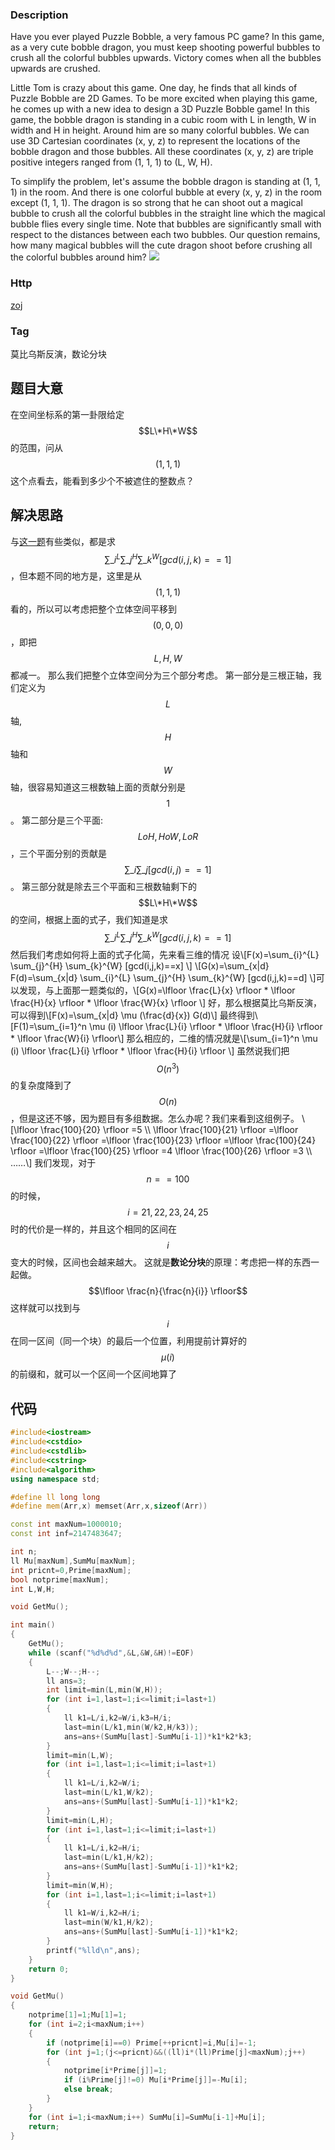 ###  Description
Have you ever played Puzzle Bobble, a very famous PC game? In this game, as a very cute bobble dragon, you must keep shooting powerful bubbles to crush all the colorful bubbles upwards. Victory comes when all the bubbles upwards are crushed.

Little Tom is crazy about this game. One day, he finds that all kinds of Puzzle Bobble are 2D Games. To be more excited when playing this game, he comes up with a new idea to design a 3D Puzzle Bobble game! In this game, the bobble dragon is standing in a cubic room with L in length, W in width and H in height. Around him are so many colorful bubbles. We can use 3D Cartesian coordinates (x, y, z) to represent the locations of the bobble dragon and those bubbles. All these coordinates (x, y, z) are triple positive integers ranged from (1, 1, 1) to (L, W, H).

To simplify the problem, let's assume the bobble dragon is standing at (1, 1, 1) in the room. And there is one colorful bubble at every (x, y, z) in the room except (1, 1, 1). The dragon is so strong that he can shoot out a magical bubble to crush all the colorful bubbles in the straight line which the magical bubble flies every single time. Note that bubbles are significantly small with respect to the distances between each two bubbles. Our question remains, how many magical bubbles will the cute dragon shoot before crushing all the colorful bubbles around him?
![](https://odzkskevi.qnssl.com/6efa53acbde993696100f15dc519b0e5?v=1515590581)
### Http
[zoj](https://vjudge.net/problem/22239/origin)
### Tag
莫比乌斯反演，数论分块
## 题目大意
在空间坐标系的第一卦限给定$$L\*H\*W$$的范围，问从$$(1,1,1)$$这个点看去，能看到多少个不被遮住的整数点？
## 解决思路
与[这一题](http://sycstudio.com/archives/119)有些类似，都是求$$\sum\_{i}^{L} \sum\_{j}^{H} \sum\_{k}^{W} [gcd(i,j,k)==1] $$，但本题不同的地方是，这里是从$$(1,1,1)$$看的，所以可以考虑把整个立体空间平移到$$(0,0,0)$$，即把$$L,H,W$$都减一。
那么我们把整个立体空间分为三个部分考虑。
第一部分是三根正轴，我们定义为$$L$$轴,$$H$$轴和$$W$$轴，很容易知道这三根数轴上面的贡献分别是$$1$$。
第二部分是三个平面:$$LoH,HoW,LoR$$，三个平面分别的贡献是$$\sum\_{i} \sum\_{j} [gcd(i,j)==1]$$。
第三部分就是除去三个平面和三根数轴剩下的$$L\*H\*W$$的空间，根据上面的式子，我们知道是求$$\sum\_{i}^{L} \sum\_{j}^{H} \sum\_{k}^{W} [gcd(i,j,k)==1] $$
然后我们考虑如何将上面的式子化简，先来看三维的情况
设\\[F(x)=\sum\_{i}^{L} \sum\_{j}^{H} \sum\_{k}^{W} [gcd(i,j,k)==x] \\] \\[G(x)=\sum\_{x|d} F(d)=\sum\_{x|d} \sum\_{i}^{L} \sum\_{j}^{H} \sum\_{k}^{W} [gcd(i,j,k)==d] \\]可以发现，与上面那一题类似的，\\[G(x)=\lfloor \frac{L}{x} \rfloor \* \lfloor \frac{H}{x} \rfloor \* \lfloor \frac{W}{x} \rfloor \\]
好，那么根据莫比乌斯反演，可以得到\\[F(x)=\sum\_{x|d} \mu (\frac{d}{x}) G(d)\\] 最终得到\\[F(1)=\sum\_{i=1}^n \mu (i) \lfloor \frac{L}{i} \rfloor \* \lfloor \frac{H}{i} \rfloor \* \lfloor \frac{W}{i} \rfloor\\]
那么相应的，二维的情况就是\\[\sum\_{i=1}^n \mu (i) \lfloor \frac{L}{i} \rfloor \* \lfloor \frac{H}{i} \rfloor \\]
虽然说我们把$$O(n^3)$$的复杂度降到了$$O(n)$$，但是这还不够，因为题目有多组数据。怎么办呢？我们来看到这组例子。
\\[\lfloor \frac{100}{20} \rfloor =5 \\\\ \lfloor \frac{100}{21} \rfloor =\lfloor \frac{100}{22} \rfloor =\lfloor \frac{100}{23} \rfloor =\lfloor \frac{100}{24} \rfloor =\lfloor \frac{100}{25} \rfloor =4 \lfloor \frac{100}{26} \rfloor =3 \\\\ ……\\]
我们发现，对于$$n==100$$的时候，$$i=21,22,23,24,25$$时的代价是一样的，并且这个相同的区间在$$i$$变大的时候，区间也会越来越大。
这就是**数论分块**的原理：考虑把一样的东西一起做。$$\lfloor \frac{n}{\frac{n}{i}} \rfloor$$这样就可以找到与$$i$$在同一区间（同一个块）的最后一个位置，利用提前计算好的$$\mu(i)$$的前缀和，就可以一个区间一个区间地算了
## 代码
```cpp
#include<iostream>
#include<cstdio>
#include<cstdlib>
#include<cstring>
#include<algorithm>
using namespace std;

#define ll long long
#define mem(Arr,x) memset(Arr,x,sizeof(Arr))

const int maxNum=1000010;
const int inf=2147483647;

int n;
ll Mu[maxNum],SumMu[maxNum];
int pricnt=0,Prime[maxNum];
bool notprime[maxNum];
int L,W,H;

void GetMu();

int main()
{
    GetMu();
    while (scanf("%d%d%d",&L,&W,&H)!=EOF)
    {
		L--;W--;H--;
		ll ans=3;
		int limit=min(L,min(W,H));
		for (int i=1,last=1;i<=limit;i=last+1)
		{
			ll k1=L/i,k2=W/i,k3=H/i;
			last=min(L/k1,min(W/k2,H/k3));
			ans=ans+(SumMu[last]-SumMu[i-1])*k1*k2*k3;
		}
		limit=min(L,W);
		for (int i=1,last=1;i<=limit;i=last+1)
		{
			ll k1=L/i,k2=W/i;
			last=min(L/k1,W/k2);
			ans=ans+(SumMu[last]-SumMu[i-1])*k1*k2;
		}
		limit=min(L,H);
		for (int i=1,last=1;i<=limit;i=last+1)
		{
			ll k1=L/i,k2=H/i;
			last=min(L/k1,H/k2);
			ans=ans+(SumMu[last]-SumMu[i-1])*k1*k2;
		}
		limit=min(W,H);
		for (int i=1,last=1;i<=limit;i=last+1)
		{
			ll k1=W/i,k2=H/i;
			last=min(W/k1,H/k2);
			ans=ans+(SumMu[last]-SumMu[i-1])*k1*k2;
		}
		printf("%lld\n",ans);
    }
    return 0;
}

void GetMu()
{
    notprime[1]=1;Mu[1]=1;
    for (int i=2;i<maxNum;i++)
    {
		if (notprime[i]==0) Prime[++pricnt]=i,Mu[i]=-1;
		for (int j=1;(j<=pricnt)&&((ll)i*(ll)Prime[j]<maxNum);j++)
		{
			notprime[i*Prime[j]]=1;
			if (i%Prime[j]!=0) Mu[i*Prime[j]]=-Mu[i];
			else break;
		}
    }
    for (int i=1;i<maxNum;i++) SumMu[i]=SumMu[i-1]+Mu[i];
    return;
}
```
